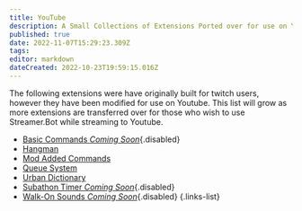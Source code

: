 ```yaml
---
title: YouTube
description: A Small Collections of Extensions Ported over for use on YouTube
published: true
date: 2022-11-07T15:29:23.309Z
tags: 
editor: markdown
dateCreated: 2022-10-23T19:59:15.016Z
---
```


The following extensions were have originally built for twitch users, however they have been modified for use on Youtube.
This list will grow as more extensions are transferred over for those who wish to use Streamer.Bot while streaming to Youtube.

- [Basic Commands  *Coming Soon*](){.disabled}
- [Hangman](/extensions/youtube-hangman)
- [Mod Added Commands](/extensions/youtube-mod-added-commands)
- [Queue System](/extensions/youtube-queue-system)
- [Urban Dictionary](/extensions/youtube-urban-dict)
- [Subathon Timer  *Coming Soon*](){.disabled}
- [Walk-On Sounds *Coming Soon*](){.disabled}
{.links-list}